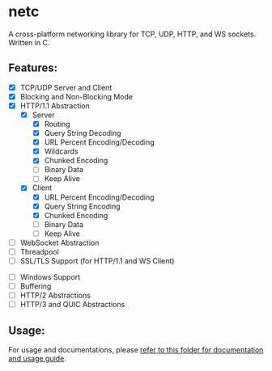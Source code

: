 # netc

A cross-platform networking library for TCP, UDP, HTTP, and WS sockets. Written in C.

## Features:

- [X] TCP/UDP Server and Client
- [X] Blocking and Non-Blocking Mode
- [X] HTTP/1.1 Abstraction
    - [X] Server
        - [X] Routing
        - [X] Query String Decoding
        - [X] URL Percent Encoding/Decoding
        - [X] Wildcards
        - [X] Chunked Encoding
        - [ ] Binary Data
        - [ ] Keep Alive
    - [X] Client
        - [X] URL Percent Encoding/Decoding
        - [X] Query String Encoding
        - [X] Chunked Encoding
        - [ ] Binary Data
        - [ ] Keep Alive
- [ ] WebSocket Abstraction
- [ ] Threadpool
- [ ] SSL/TLS Support (for HTTP/1.1 and WS Client)
<!-- In my opinion, there is no point of providing SSL suport for servers due to reverse proxies providing them. -->
- [ ] Windows Support
- [ ] Buffering
- [ ] HTTP/2 Abstractions
- [ ] HTTP/3 and QUIC Abstractions

## Usage:

For usage and documentations, please [refer to this folder for documentation and usage guide](https://github.com/Altanis/netc/tree/main/docs).
